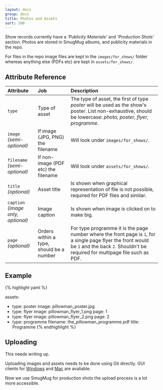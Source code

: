 ```yaml
---
layout: docs
group: docs
title: Photos and Assets
sort: 100
---
```


Show records currently have a *'Publicity Materials'* and *'Production Shots'* section. Photos are stored in SmugMug albums, and publicity materials in the repo.

For files in the repo image files are kept in the `images/for_shows/` folder whereas anything else (PDFs etc) are kept in `assets/for_shows/`.


## <i class="fa fa-tags"></i> Attribute Reference

| Attribute | Job | Description |
|:-|:-|:-|
| `type` | Type of asset | The type of asset, the first of type *poster* will be used as the show's poster. List non-exhaustive, should be lowercase: *photo, poster, flyer, programme*. |
| `image`<br />*(semi-optional)*| If image (JPG, PNG) the filename | Will look under `images/for_shows/`. |
| `filename`<br />*(semi-optional)* | If non-image (PDF etc) the filename | Will look under `assets/for_shows/`. |
| `title`<br />*(optional)* | Asset title | Is shown when graphical representation of file is not possible, required for PDF files and similar. |
| `caption`<br />*(image only, optional)* | Image caption | Is shown when image is clicked on to make big. |
| `page`<br />*(optional)* | Orders within a type, should be a number | For type programme it is the page number where the front page is `1`, for a single page flyer the front would be `1` and the back `2`. Shouldn't be required for multipage file such as PDF. |

## <i class="octicon octicon-code"></i> Example

{% highlight yaml %}

assets:
  - type: poster
    image: pillowman_poster.jpg
  - type: flyer
    image: pillowman_flyer_1.png
    page: 1
  - type: flyer
    image: pillowman_flyer_2.png
    page: 2
  - type: programme
    filename: the_pillowman_programme.pdf
    title: Programme
{% endhighlight %}

## <i class="fa fa-upload"></i> Uploading

<div class="box-warning">This needs writing up.</div>

Uploading images and assets needs to be done using Git directly. GUI clients for [Windows](https://windows.github.com/) and [Mac](https://mac.github.com/) are avaliable.

Now we use SmugMug for production shots the upload process is a lot more accessible.
